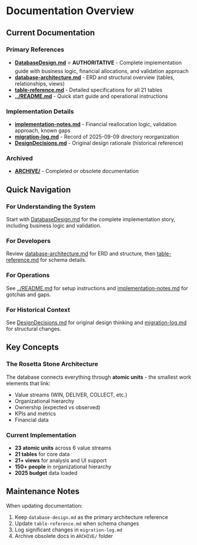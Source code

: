 # Documentation Overview

## Current Documentation

### Primary References
- **[DatabaseDesign.md](DatabaseDesign.md)** ⭐ **AUTHORITATIVE** - Complete implementation guide with business logic, financial allocations, and validation approach
- **[database-architecture.md](database-architecture.md)** - ERD and structural overview (tables, relationships, views)
- **[table-reference.md](table-reference.md)** - Detailed specifications for all 21 tables
- **[../README.md](../README.md)** - Quick start guide and operational instructions

### Implementation Details
- **[implementation-notes.md](implementation-notes.md)** - Financial reallocation logic, validation approach, known gaps
- **[migration-log.md](migration-log.md)** - Record of 2025-09-09 directory reorganization
- **[DesignDecisions.md](DesignDecisions.md)** - Original design rationale (historical reference)

### Archived
- **[ARCHIVE/](ARCHIVE/)** - Completed or obsolete documentation

## Quick Navigation

### For Understanding the System
Start with [DatabaseDesign.md](DatabaseDesign.md) for the complete implementation story, including business logic and validation.

### For Developers
Review [database-architecture.md](database-architecture.md) for ERD and structure, then [table-reference.md](table-reference.md) for schema details.

### For Operations
See [../README.md](../README.md) for setup instructions and [implementation-notes.md](implementation-notes.md) for gotchas and gaps.

### For Historical Context
See [DesignDecisions.md](DesignDecisions.md) for original design thinking and [migration-log.md](migration-log.md) for structural changes.

## Key Concepts

### The Rosetta Stone Architecture
The database connects everything through **atomic units** - the smallest work elements that link:
- Value streams (WIN, DELIVER, COLLECT, etc.)
- Organizational hierarchy
- Ownership (expected vs observed)
- KPIs and metrics
- Financial data

### Current Implementation
- **23 atomic units** across 6 value streams
- **21 tables** for core data
- **21+ views** for analysis and UI support
- **150+ people** in organizational hierarchy
- **2025 budget** data loaded

## Maintenance Notes

When updating documentation:
1. Keep `database-design.md` as the primary architecture reference
2. Update `table-reference.md` when schema changes
3. Log significant changes in `migration-log.md`
4. Archive obsolete docs in `ARCHIVE/` folder